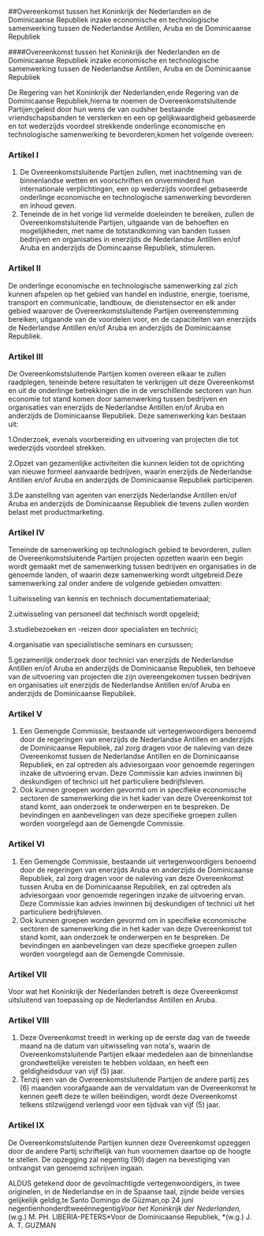 <meta http-equiv='Content-Type' content='text/html; charset=utf-8' />

##Overeenkomst tussen het Koninkrijk der Nederlanden en de Dominicaanse Republiek inzake economische en technologische samenwerking tussen de Nederlandse Antillen, Aruba en de Dominicaanse Republiek 

####Overeenkomst tussen het Koninkrijk der Nederlanden en de Dominicaanse Republiek inzake economische en technologische samenwerking tussen de Nederlandse Antillen, Aruba en de Dominicaanse Republiek

De Regering van het Koninkrijk der Nederlanden,ende Regering van de Dominicaanse Republiek,hierna te noemen de Overeenkomstsluitende Partijen;geleid door hun wens de van oudsher bestaande vriendschapsbanden te versterken en een op gelijkwaardigheid gebaseerde en tot wederzijds voordeel strekkende onderlinge economische en technologische samenwerking te bevorderen;komen het volgende overeen:

### Artikel  I  

1. De Overeenkomstsluitende Partijen zullen, met inachtneming van de binnenlandse wetten en voorschriften en onverminderd hun internationale verplichtingen, een op wederzijds voordeel gebaseerde onderlinge economische en technologische samenwerking bevorderen en inhoud geven.
2. Teneinde de in het vorige lid vermelde doeleinden te bereiken, zullen de Overeenkomstsluitende Partijen, uitgaande van de behoeften en mogelijkheden, met name de totstandkoming van banden tussen bedrijven en organisaties in enerzijds de Nederlandse Antillen en/of Aruba en anderzijds de Domincaanse Republiek, stimuleren.

### Artikel  II  

De onderlinge economische en technologische samenwerking zal zich kunnen afspelen op het gebied van handel en industrie, energie, toerisme, transport en communicatie, landbouw, de dienstensector en elk ander gebied waarover de Overeenkomstsluitende Partijen overeenstemming bereiken, uitgaande van de voordelen voor, en de capaciteiten van enerzijds de Nederlandse Antillen en/of Aruba en anderzijds de Dominicaanse Republiek.

### Artikel  III  

De Overeenkomstsluitende Partijen komen overeen elkaar te zullen raadplegen, teneinde betere resultaten te verkrijgen uit deze Overeenkomst en uit de onderlinge betrekkingen die in de verschillende sectoren van hun economie tot stand komen door samenwerking tussen bedrijven en organisaties van enerzijds de Nederlandse Antillen en/of Aruba en anderzijds de Dominicaanse Republiek. Deze samenwerking kan bestaan uit:

1.Onderzoek, evenals voorbereiding en uitvoering van projecten die tot wederzijds voordeel strekken.

2.Opzet van gezamenlijke activiteiten die kunnen leiden tot de oprichting van nieuwe formeel aanvaarde bedrijven, waarin enerzijds de Nederlandse Antillen en/of Aruba en anderzijds de Dominicaanse Republiek participeren.

3.De aanstelling van agenten van enerzijds Nederlandse Antillen en/of Aruba en anderzijds de Dominicaanse Republiek die tevens zullen worden belast met productmarketing.

### Artikel  IV  

Teneinde de samenwerking op technologisch gebied te bevorderen, zullen de Overeenkomstsluitende Partijen projecten opzetten waarin een begin wordt gemaakt met de samenwerking tussen bedrijven en organisaties in de genoemde landen, of waarin deze samenwerking wordt uitgebreid.Deze samenwerking zal onder andere de volgende gebieden omvatten:

1.uitwisseling van kennis en technisch documentatiemateriaal;

2.uitwisseling van personeel dat technisch wordt opgeleid;

3.studiebezoeken en -reizen door specialisten en technici;

4.organisatie van specialistische seminars en cursussen;

5.gezamenlijk onderzoek door technici van enerzijds de Nederlandse Antillen en/of Aruba en anderzijds de Dominicaanse Republiek, ten behoeve van de uitvoering van projecten die zijn overeengekomen tussen bedrijven en organisaties uit enerzijds de Nederlandse Antillen en/of Aruba en anderzijds de Dominicaanse Republiek.

### Artikel  V  

1. Een Gemengde Commissie, bestaande uit vertegenwoordigers benoemd door de regeringen van enerzijds de Nederlandse Antillen en anderzijds de Dominicaanse Republiek, zal zorg dragen voor de naleving van deze Overeenkomst tussen de Nederlandse Antillen en de Dominicaanse Republiek, en zal optreden als adviesorgaan voor genoemde regeringen inzake de uitvoering ervan. Deze Commissie kan advies inwinnen bij deskundigen of technici uit het particuliere bedrijfsleven.
2. Ook kunnen groepen worden gevormd om in specifieke economische sectoren de samenwerking die in het kader van deze Overeenkomst tot stand komt, aan onderzoek te onderwerpen en te bespreken. De bevindingen en aanbevelingen van deze specifieke groepen zullen worden voorgelegd aan de Gemengde Commissie.

### Artikel  VI  

1. Een Gemengde Commissie, bestaande uit vertegenwoordigers benoemd door de regeringen van enerzijds Aruba en anderzijds de Dominicaanse Republiek, zal zorg dragen voor de naleving van deze Overeenkomst tussen Aruba en de Dominicaanse Republiek, en zal optreden als adviesorgaan voor genoemde regeringen inzake de uitvoering ervan. Deze Commissie kan advies inwinnen bij deskundigen of technici uit het particuliere bedrijfsleven.
2. Ook kunnen groepen worden gevormd om in specifieke economische sectoren de samenwerking die in het kader van deze Overeenkomst tot stand komt, aan onderzoek te onderwerpen en te bespreken. De bevindingen en aanbevelingen van deze specifieke groepen zullen worden voorgelegd aan de Gemengde Commissie.

### Artikel  VII  

Voor wat het Koninkrijk der Nederlanden betreft is deze Overeenkomst uitsluitend van toepassing op de Nederlandse Antillen en Aruba.

### Artikel  VIII  

1. Deze Overeenkomst treedt in werking op de eerste dag van de tweede maand na de datum van uitwisseling van nota's, waarin de Overeenkomstsluitende Partijen elkaar mededelen aan de binnenlandse grondwettelijke vereisten te hebben voldaan, en heeft een geldigheidsduur van vijf (5) jaar.
2. Tenzij een van de Overeenkomstsluitende Partijen de andere partij zes (6) maanden voorafgaande aan de vervaldatum van de Overeenkomst te kennen geeft deze te willen beëindigen, wordt deze Overeenkomst telkens stilzwijgend verlengd voor een tijdvak van vijf (5) jaar.

### Artikel  IX  

De Overeenkomstsluitende Partijen kunnen deze Overeenkomst opzeggen door de andere Partij schriftelijk van hun voornemen daartoe op de hoogte te stellen. De opzegging zal negentig (90) dagen na bevestiging van ontvangst van genoemd schrijven ingaan.

ALDUS getekend door de gevolmachtigde vertegenwoordigers, in twee originelen, in de Nederlandse en in de Spaanse taal, zijnde beide versies gelijkelijk geldig,te Santo Domingo de Güzman,op 24 juni negentienhonderdtweeënnegentig*Voor het Koninkrijk der Nederlanden,* (w.g.) M. PH. LIBERIA-PETERS*Voor de Dominicaanse Republiek, *(w.g.) J. A. T. GUZMAN

